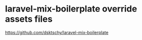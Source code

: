 # laravel-mix-boilerplate override assets files
https://github.com/dsktschy/laravel-mix-boilerplate
